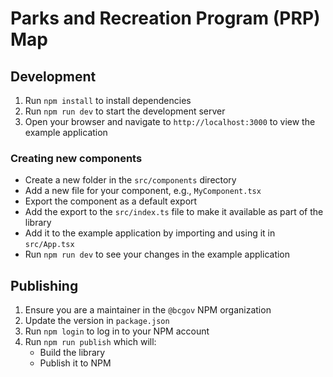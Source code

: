 # Parks and Recreation Program (PRP) Map

## Development

1. Run `npm install` to install dependencies
2. Run `npm run dev` to start the development server
3. Open your browser and navigate to `http://localhost:3000` to view the example application

### Creating new components

- Create a new folder in the `src/components` directory
- Add a new file for your component, e.g., `MyComponent.tsx`
- Export the component as a default export
- Add the export to the `src/index.ts` file to make it available as part of the library
- Add it to the example application by importing and using it in `src/App.tsx`
- Run `npm run dev` to see your changes in the example application

## Publishing

1. Ensure you are a maintainer in the `@bcgov` NPM organization
2. Update the version in `package.json`
3. Run `npm login` to log in to your NPM account
4. Run `npm run publish` which will:
   - Build the library
   - Publish it to NPM
